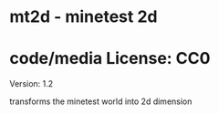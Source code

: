 # mt2d - minetest 2d

# code/media License: CC0

Version: 1.2

transforms the minetest world into 2d dimension
